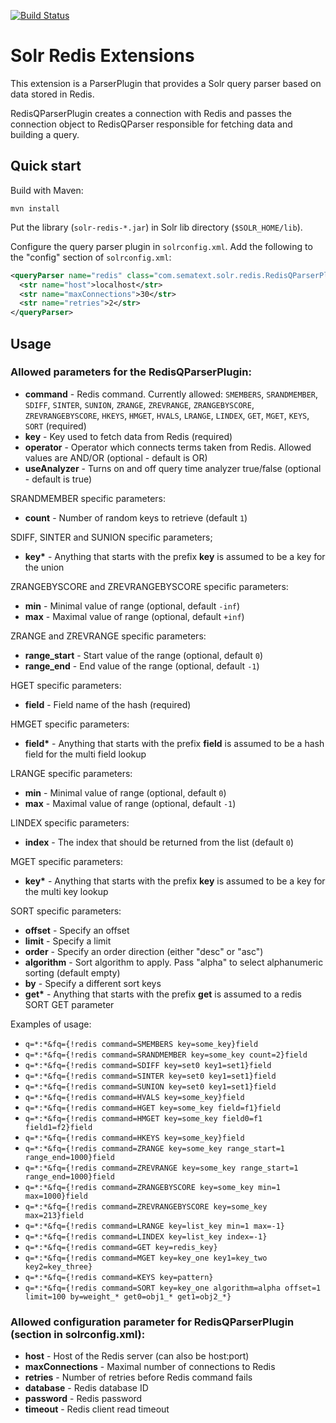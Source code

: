 [![Build Status](https://travis-ci.org/sematext/solr-redis.svg)](https://travis-ci.org/sematext/solr-redis)

Solr Redis Extensions
=====================


This extension is a ParserPlugin that provides a Solr query parser based on data stored in Redis.

RedisQParserPlugin creates a connection with Redis and passes the connection object to RedisQParser responsible for fetching data and building a query.

## Quick start

Build with Maven:

```shell
mvn install
```

Put the library (`solr-redis-*.jar`) in Solr lib directory (`$SOLR_HOME/lib`).

Configure the query parser plugin in `solrconfig.xml`. Add the following to the "config" section of `solrconfig.xml`:

```xml
<queryParser name="redis" class="com.sematext.solr.redis.RedisQParserPlugin">
  <str name="host">localhost</str>
  <str name="maxConnections">30</str>
  <str name="retries">2</str>
</queryParser>
```

## Usage

### Allowed parameters for the RedisQParserPlugin:

 * **command** - Redis command. Currently allowed: `SMEMBERS`, `SRANDMEMBER`, `SDIFF`, `SINTER`, `SUNION`, `ZRANGE`, `ZREVRANGE`, `ZRANGEBYSCORE`, `ZREVRANGEBYSCORE`, `HKEYS`, `HMGET`, `HVALS`, `LRANGE`, `LINDEX`, `GET`, `MGET`, `KEYS`, `SORT` (required)
 * **key** - Key used to fetch data from Redis (required)
 * **operator** - Operator which connects terms taken from Redis. Allowed values are AND/OR (optional - default is OR)
 * **useAnalyzer** - Turns on and off query time analyzer true/false (optional - default is true)

SRANDMEMBER specific parameters:
 * **count** - Number of random keys to retrieve (default `1`)

SDIFF, SINTER and SUNION specific parameters;
 * **key\*** - Anything that starts with the prefix **key** is assumed to be a key for the union

ZRANGEBYSCORE and ZREVRANGEBYSCORE specific parameters:
 * **min** - Minimal value of range (optional, default `-inf`)
 * **max** - Maximal value of range (optional, default `+inf`)

ZRANGE and ZREVRANGE specific parameters:
 * **range_start** - Start value of the range (optional, default `0`)
 * **range_end** - End value of the range (optional, default `-1`)

HGET specific parameters:
 * **field** - Field name of the hash (required)

HMGET specific parameters:
 * **field\*** - Anything that starts with the prefix **field** is assumed to be a hash field for the multi field lookup

LRANGE specific parameters:
 * **min** - Minimal value of range (optional, default `0`)
 * **max** - Maximal value of range (optional, default `-1`)

LINDEX specific parameters:
 * **index** - The index that should be returned from the list (default `0`)

MGET specific parameters:
 * **key\*** - Anything that starts with the prefix **key** is assumed to be a key for the multi key lookup

SORT specific parameters:
 * **offset** - Specify an offset
 * **limit** - Specify a limit
 * **order** - Specify an order direction (either "desc" or "asc")
 * **algorithm** - Sort algorithm to apply. Pass "alpha" to select alphanumeric sorting (default empty)
 * **by** - Specify a different sort keys
 * **get\*** - Anything that starts with the prefix **get** is assumed to a redis SORT GET parameter

Examples of usage:
 * `q=*:*&fq={!redis command=SMEMBERS key=some_key}field`
 * `q=*:*&fq={!redis command=SRANDMEMBER key=some_key count=2}field`
 * `q=*:*&fq={!redis command=SDIFF key=set0 key1=set1}field`
 * `q=*:*&fq={!redis command=SINTER key=set0 key1=set1}field`
 * `q=*:*&fq={!redis command=SUNION key=set0 key1=set1}field`
 * `q=*:*&fq={!redis command=HVALS key=some_key}field`
 * `q=*:*&fq={!redis command=HGET key=some_key field=f1}field`
 * `q=*:*&fq={!redis command=HMGET key=some_key field0=f1 field1=f2}field`
 * `q=*:*&fq={!redis command=HKEYS key=some_key}field`
 * `q=*:*&fq={!redis command=ZRANGE key=some_key range_start=1 range_end=1000}field`
 * `q=*:*&fq={!redis command=ZREVRANGE key=some_key range_start=1 range_end=1000}field`
 * `q=*:*&fq={!redis command=ZRANGEBYSCORE key=some_key min=1 max=1000}field`
 * `q=*:*&fq={!redis command=ZREVRANGEBYSCORE key=some_key max=213}field`
 * `q=*:*&fq={!redis command=LRANGE key=list_key min=1 max=-1}`
 * `q=*:*&fq={!redis command=LINDEX key=list_key index=-1}`
 * `q=*:*&fq={!redis command=GET key=redis_key}`
 * `q=*:*&fq={!redis command=MGET key=key_one key1=key_two key2=key_three}`
 * `q=*:*&fq={!redis command=KEYS key=pattern}`
 * `q=*:*&fq={!redis command=SORT key=key_one algorithm=alpha offset=1 limit=100 by=weight_* get0=obj1_* get1=obj2_*}`

### Allowed configuration parameter for RedisQParserPlugin (section in solrconfig.xml):
 * **host** - Host of the Redis server (can also be host:port)
 * **maxConnections** - Maximal number of connections to Redis
 * **retries** - Number of retries before Redis command fails
 * **database** - Redis database ID
 * **password** - Redis password
 * **timeout** - Redis client read timeout
